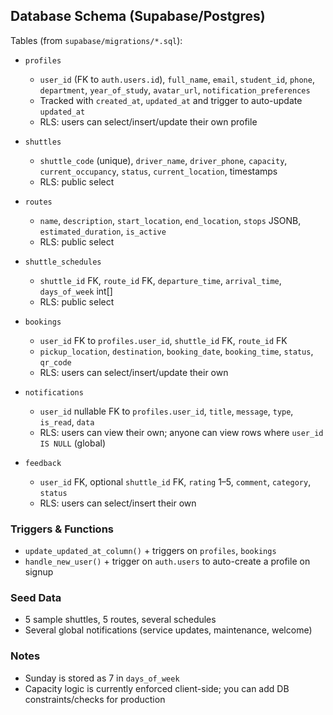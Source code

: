 ## Database Schema (Supabase/Postgres)

Tables (from `supabase/migrations/*.sql`):

- `profiles`
  - `user_id` (FK to `auth.users.id`), `full_name`, `email`, `student_id`, `phone`, `department`, `year_of_study`, `avatar_url`, `notification_preferences`
  - Tracked with `created_at`, `updated_at` and trigger to auto-update `updated_at`
  - RLS: users can select/insert/update their own profile

- `shuttles`
  - `shuttle_code` (unique), `driver_name`, `driver_phone`, `capacity`, `current_occupancy`, `status`, `current_location`, timestamps
  - RLS: public select

- `routes`
  - `name`, `description`, `start_location`, `end_location`, `stops` JSONB, `estimated_duration`, `is_active`
  - RLS: public select

- `shuttle_schedules`
  - `shuttle_id` FK, `route_id` FK, `departure_time`, `arrival_time`, `days_of_week` int[]
  - RLS: public select

- `bookings`
  - `user_id` FK to `profiles.user_id`, `shuttle_id` FK, `route_id` FK
  - `pickup_location`, `destination`, `booking_date`, `booking_time`, `status`, `qr_code`
  - RLS: users can select/insert/update their own

- `notifications`
  - `user_id` nullable FK to `profiles.user_id`, `title`, `message`, `type`, `is_read`, `data`
  - RLS: users can view their own; anyone can view rows where `user_id IS NULL` (global)

- `feedback`
  - `user_id` FK, optional `shuttle_id` FK, `rating` 1–5, `comment`, `category`, `status`
  - RLS: users can select/insert their own

### Triggers & Functions
- `update_updated_at_column()` + triggers on `profiles`, `bookings`
- `handle_new_user()` + trigger on `auth.users` to auto-create a profile on signup

### Seed Data
- 5 sample shuttles, 5 routes, several schedules
- Several global notifications (service updates, maintenance, welcome)

### Notes
- Sunday is stored as 7 in `days_of_week`
- Capacity logic is currently enforced client-side; you can add DB constraints/checks for production

